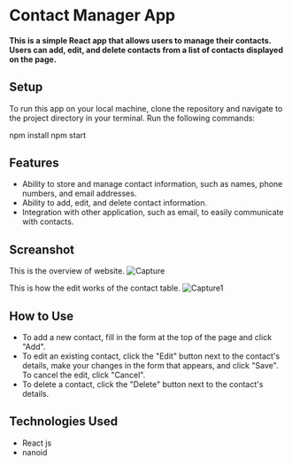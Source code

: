 # Contact Manager App

#### This is a simple React app that allows users to manage their contacts. Users can add, edit, and delete contacts from a list of contacts displayed on the page.

## Setup

To run this app on your local machine, clone the repository and navigate to the project directory in your terminal. Run the following commands:

npm install
npm start


## Features
- Ability to store and manage contact information, such as names, phone numbers, and email addresses.
- Ability to add, edit, and delete contact information.
- Integration with other application, such as email, to easily communicate with contacts.
 
 ## Screanshot
This is the overview of website.
![Capture](https://user-images.githubusercontent.com/101728039/232982291-bac15184-2755-412a-b1f9-7d2ba64c9d45.JPG)

This is how the edit works of the contact table.
![Capture1](https://user-images.githubusercontent.com/101728039/232982304-0f16294b-451e-4a6e-824c-7687d7f8f9f3.JPG)

## How to Use

- To add a new contact, fill in the form at the top of the page and click "Add".
- To edit an existing contact, click the "Edit" button next to the contact's details, make your changes in the form that appears, and click "Save". To cancel the edit, click "Cancel".
- To delete a contact, click the "Delete" button next to the contact's details.



## Technologies Used

- React js
- nanoid

